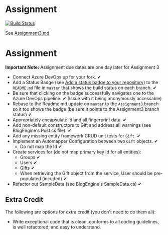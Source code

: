 # Assignment

[![Build Status](https://dev.azure.com/horsesfree2run0219/EWU-CSCD379-Winter/_apis/build/status/mmwoodfo.EWU-CSCD379-2020-Winter?branchName=Assignment3-mmwoodfo)](https://dev.azure.com/horsesfree2run0219/EWU-CSCD379-Winter/_build/latest?definitionId=4&branchName=Assignment3-mmwoodfo)

See [Assignment3.md](Assignment3.md)

# Assignment

**Important Note:** Assignment due dates are one day later for Assignment 3

- Connect Azure DevOps up for your fork. ✔
- Add a Status Badge (see [Add a status badge to your repository](https://docs.microsoft.com/en-us/azure/devops/pipelines/create-first-pipeline?view=azure-devops&tabs=browser%2Ctfs-2018-2#add-a-status-badge-to-your-repository)) to the `README.md` file in `master` that shows the build status on each branch. ✔
- Be sure that clicking on the badge successfully navigates one to the Azure DevOps pipeline. ✔ (Issue with it being anonymously accessable) 
- Rebase to the Readme.md update on `master` to the `Assignment3` branch so it too shows the badge (be sure it points to the Assignment3 branch status) ✔
- Appropriately encapsulate Id and all fingerprint data. ✔
- Add non-default constructors to Gift and address all warnings (see BlogEngine's Post.cs file). ✔
- Add any missing entity framework CRUD unit tests for `Gift`. ✔
- Implement an Automapper Configuration between two `Gift` objects. ✔
  - Do not map the Id ✔
- Create services for (do not map primary key Id for all entities):
  - Groups ✔
  - Users ✔
  - Gifts ✔
  - When retrieving the Gift object from the service, User should be pre-populated (incuded) ✔
- Refactor out SampleData (see BlogEngine's SampleData.cs) ✔

## Extra Credit

The following are options for extra credit (you don't need to do them all):

- Write exceptional code that is clean, conforms to all coding guidelines, is well refactored, and easy to understand.

